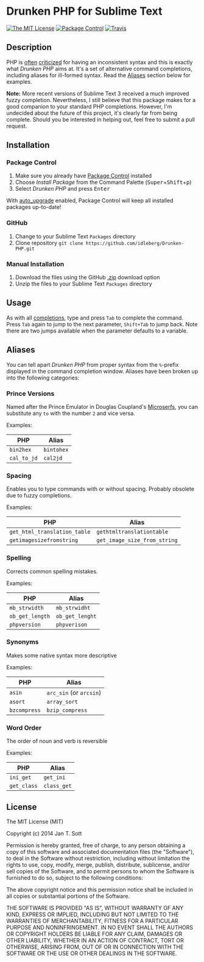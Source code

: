 # Drunken PHP for Sublime Text

[![The MIT License](https://img.shields.io/badge/license-MIT-orange.svg?style=flat-square)](http://opensource.org/licenses/MIT)
[![Package Control](https://packagecontrol.herokuapp.com/downloads/Drunken%20PHP.svg?style=flat-square)](https://packagecontrol.io/packages/Drunken%20PHP)
[![Travis](https://img.shields.io/travis/idleberg/Drunken-PHP.svg?style=flat-square)](https://travis-ci.org/idleberg/Drunken-PHP)

## Description

PHP is [often](http://me.veekun.com/blog/2012/04/09/php-a-fractal-of-bad-design/) [criticized](http://tnx.nl/php.html) for having an inconsistent syntax and this is exactly what *Drunken PHP* aims at. It's a set of alternative command completions, including aliases for ill-formed syntax. Read the [Aliases](#aliases) section below for examples.

**Note:** More recent versions of Sublime Text 3 received a much improved fuzzy completion. Nevertheless, I still believe that this package makes for a good companion to your standard PHP completions. However, I'm undecided about the future of this project, it's clearly far from being complete. Should you be interested in helping out, feel free to submit a pull request.

## Installation

### Package Control

1. Make sure you already have [Package Control](https://sublime.wbond.net/installation) installed
2. Choose *Install Package* from the Command Palette (<kbd>Super</kbd>+<kbd>Shift</kbd>+<kbd>p</kbd>)
3. Select *Drunken PHP* and press <kbd>Enter</kbd>

With [auto_upgrade](http://wbond.net/sublime_packages/package_control/settings/) enabled, Package Control will keep all installed packages up-to-date!

### GitHub ###

1. Change to your Sublime Text `Packages` directory
2. Clone repository `git clone https://github.com/idleberg/Drunken-PHP.git`

### Manual Installation ###

1. Download the files using the GitHub [.zip](https://github.com/idleberg/Drunken-PHP/archive/master.zip) download option
2. Unzip the files to your Sublime Text `Packages` directory

## Usage

As with all [completions](https://sublime-text-unofficial-documentation.readthedocs.org/en/latest/extensibility/completions.html), type and press `Tab` to complete the command. Press `Tab` again to jump to the next parameter, `Shift+Tab` to jump back. Note there are two jumps available when the parameter defaults to a variable.

## Aliases

You can tell apart *Drunken PHP* from proper syntax from the `%`-prefix displayed in the command completion window. Aliases have been broken up into the following categories:

### Prince Versions

Named after the Prince Emulator in Douglas Coupland's [Microserfs](http://www.wired.com/wired/archive/2.01/microserfs.html), you can substitute any `to` with the number `2` and vice versa.

Examples:

PHP         | Alias
------------|-----------
`bin2hex`   | `bintohex`
`cal_to_jd` | `cal2jd`

### Spacing

Enables you to type commands with or without spacing. Probably obsolete due to fuzzy completions.

Examples:

PHP                          | Alias
-----------------------------|-----------------------------
`get_html_translation_table` | `gethtmltranslationtable`
`getimagesizefromstring`     | `get_image_size_from_string`

### Spelling

Corrects common spelling mistakes.

Examples:

PHP             | Alias
----------------|-----------------------------
`mb_strwidth`   | `mb_strwidht`
`ob_get_length` | `ob_get_lenght`
`phpversion`    | `phpverison`

### Synonyms

Makes some native syntax more descriptive

Examples:

PHP          | Alias
-------------|------------------------
`asin`       | `arc_sin` (or `arcsin`)
`asort`      | `array_sort`
`bzcompress` | `bzip_compress`

### Word Order

The order of noun and verb is reversible

Examples:

PHP           | Alias
--------------|-----------
`ini_get`     | `get_ini`
`get_class`   | `class_get`

## License

The MIT License (MIT)

Copyright (c) 2014 Jan T. Sott

Permission is hereby granted, free of charge, to any person obtaining a copy
of this software and associated documentation files (the "Software"), to deal
in the Software without restriction, including without limitation the rights
to use, copy, modify, merge, publish, distribute, sublicense, and/or sell
copies of the Software, and to permit persons to whom the Software is
furnished to do so, subject to the following conditions:

The above copyright notice and this permission notice shall be included in
all copies or substantial portions of the Software.

THE SOFTWARE IS PROVIDED "AS IS", WITHOUT WARRANTY OF ANY KIND, EXPRESS OR
IMPLIED, INCLUDING BUT NOT LIMITED TO THE WARRANTIES OF MERCHANTABILITY,
FITNESS FOR A PARTICULAR PURPOSE AND NONINFRINGEMENT. IN NO EVENT SHALL THE
AUTHORS OR COPYRIGHT HOLDERS BE LIABLE FOR ANY CLAIM, DAMAGES OR OTHER
LIABILITY, WHETHER IN AN ACTION OF CONTRACT, TORT OR OTHERWISE, ARISING FROM,
OUT OF OR IN CONNECTION WITH THE SOFTWARE OR THE USE OR OTHER DEALINGS IN
THE SOFTWARE.
